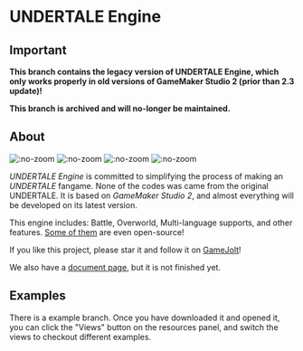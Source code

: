 # UNDERTALE Engine

## Important
**This branch contains the legacy version of UNDERTALE Engine, which only works properly in old versions of GameMaker Studio 2 (prior than 2.3 update)!**

**This branch is archived and will no-longer be maintained.**

## About
![](https://img.shields.io/github/release-pre/TML233/undertale_engine.svg?style=flat-square ":no-zoom")
![](https://img.shields.io/github/stars/TML233/undertale_engine.svg?style=flat-square ":no-zoom")
![](https://img.shields.io/github/license/TML233/undertale_engine.svg?style=flat-square ":no-zoom")
![](https://img.shields.io/github/languages/top/TML233/undertale_engine.svg?style=flat-square ":no-zoom")

_UNDERTALE Engine_ is committed to simplifying the process of making an _UNDERTALE_ fangame.
None of the codes was came from the original UNDERTALE.
It is based on _GameMaker Studio 2_, and almost everything will be developed on its latest version.

This engine includes: Battle, Overworld, Multi-language supports, and other features. [Some of them](https://github.com/TML233/gmu_console) are even open-source!

If you like this project, please star it and follow it on [GameJolt](https://gamejolt.com/games/undertale_engine/378055)!

We also have a [document page](https://tml233.github.io/undertale_engine/#/), but it is not finished yet.

## Examples
There is a example branch. Once you have downloaded it and opened it, you can click the "Views" button on the resources panel, and switch the views to checkout different examples.